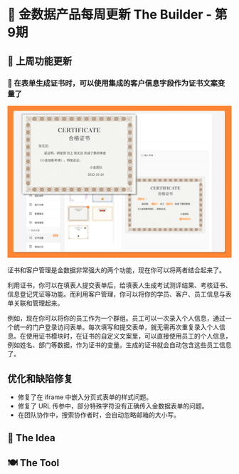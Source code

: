 # 🧩 金数据产品每周更新 The Builder - 第9期

## 🎉 上周功能更新

### 🎫 在表单生成证书时，可以使用集成的客户信息字段作为证书文案变量了

![certificate with submitter info](images/1024/certificate-with-submitter-info.png)

证书和客户管理是金数据非常强大的两个功能，现在你可以将两者结合起来了。

利用证书，你可以在填表人提交表单后，给填表人生成考试测评结果、考核证书、信息登记凭证等功能。而利用客户管理，你可以将你的学员、客户、员工信息与表单关联和管理起来。

例如，现在你可以将你的员工作为一个群组。员工可以一次录入个人信息，通过一个统一的门户登录访问表单。每次填写和提交表单，就无需再次重复录入个人信息。在使用证书模块时，在证书的自定义文案里，可以直接使用员工的个人信息，例如姓名、部门等数据，作为证书的变量。生成的证书就会自动包含这些员工信息了。

## 优化和缺陷修复

* 修复了在 iframe 中嵌入分页式表单的样式问题。
* 修复了 URL 传参中，部分特殊字符没有正确传入金数据表单的问题。
* 在团队协作中，搜索协作者时，会自动忽略邮箱的大小写。

## 🍜 The Idea

## 🍽 The Tool

